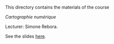 
This directory contains the materials of the course

*Cartographie numérique*

Lecturer: Simone Rebora.

See the slides [here](https://univr-my.sharepoint.com/:p:/g/personal/simone_rebora_univr_it/EdyGL2_UzwdApBLLuh5NZ0IBk14AqjC4pSvpME_PQBh7uw?e=eLEw1D).

